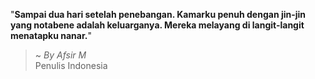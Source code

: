 "**Sampai dua hari setelah penebangan. Kamarku penuh dengan jin-jin yang notabene adalah keluarganya. Mereka melayang di langit-langit menatapku nanar.**"

> ~ _By Afsir M_  
Penulis Indonesia
